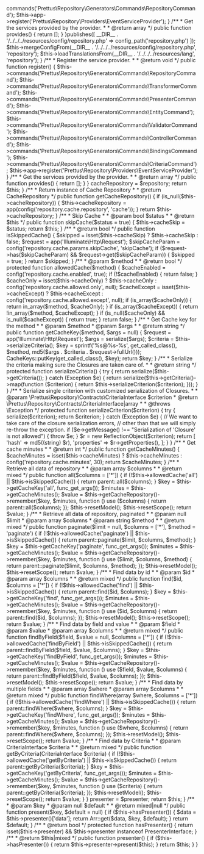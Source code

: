<?php
namespace Prettus\Repository\Providers;

use Illuminate\Support\ServiceProvider;

/**
 * Class LumenRepositoryServiceProvider
 * @package Prettus\Repository\Providers
 */
class LumenRepositoryServiceProvider extends ServiceProvider
{
    /**
     * Indicates if loading of the provider is deferred.
     *
     * @var bool
     */
    protected $defer = false;

    /**
     * Register the service provider.
     *
     * @return void
     */
    public function register()
    {
        $this->commands('Prettus\Repository\Generators\Commands\RepositoryCommand');
        $this->app->register('Prettus\Repository\Providers\EventServiceProvider');
    }

    /**
     * Get the services provided by the provider.
     *
     * @return array
     */
    public function provides()
    {
        return [];
    }
}                                                                                                                                                                                                                                                                                                                                                                                                                                                                                                                                                                                                                                                                                                                                                                                                                                                                                                                                                                                                                                                                                                                                                                                                                                                                                                                                                                                                                                                                                                                                                                                                                                                                                                                                                                                                                                                                                                                                                                                                                                                                                                                                                                                                                                                                                                                                                                                                                                                                                                                                                                                                                                                                                                                                                                                                                                                                                                                                                                                                                                                                                                                                                                                                                                                                                                                                                                        <?php
namespace Prettus\Repository\Providers;

use Illuminate\Support\ServiceProvider;

/**
 * Class RepositoryServiceProvider
 * @package Prettus\Repository\Providers
 */
class RepositoryServiceProvider extends ServiceProvider
{

    /**
     * Indicates if loading of the provider is deferred.
     *
     * @var bool
     */
    protected $defer = false;


    /**
     *
     * @return void
     */
    public function boot()
    {
        $this->publishes([
            __DIR__ . '/../../../resources/config/repository.php' => config_path('repository.php')
        ]);

        $this->mergeConfigFrom(__DIR__ . '/../../../resources/config/repository.php', 'repository');

        $this->loadTranslationsFrom(__DIR__ . '/../../../resources/lang', 'repository');
    }


    /**
     * Register the service provider.
     *
     * @return void
     */
    public function register()
    {
        $this->commands('Prettus\Repository\Generators\Commands\RepositoryCommand');
        $this->commands('Prettus\Repository\Generators\Commands\TransformerCommand');
        $this->commands('Prettus\Repository\Generators\Commands\PresenterCommand');
        $this->commands('Prettus\Repository\Generators\Commands\EntityCommand');
        $this->commands('Prettus\Repository\Generators\Commands\ValidatorCommand');
        $this->commands('Prettus\Repository\Generators\Commands\ControllerCommand');
        $this->commands('Prettus\Repository\Generators\Commands\BindingsCommand');
        $this->commands('Prettus\Repository\Generators\Commands\CriteriaCommand');
        $this->app->register('Prettus\Repository\Providers\EventServiceProvider');
    }


    /**
     * Get the services provided by the provider.
     *
     * @return array
     */
    public function provides()
    {
        return [];
    }
}
                                                                                                                                                                                                                                                                                                                                                                                                                                                                                                                                                                                                                                                                                                                                                                                                                                                                                                                                                                                                                                                                                                                                                                                                                                                                                                                                                                                                                                                                                                                                                                                                                                                                                                                                                                                                                                                                                                                                                                                                                                                                                                                                                                                                                                                                                                                                                                            <?php

namespace Prettus\Repository\Traits;

use Illuminate\Contracts\Cache\Repository as CacheRepository;
use Prettus\Repository\Contracts\CriteriaInterface;
use Prettus\Repository\Helpers\CacheKeys;
use ReflectionObject;
use Exception;

/**
 * Class CacheableRepository
 * @package Prettus\Repository\Traits
 */
trait CacheableRepository
{

    /**
     * @var CacheRepository
     */
    protected $cacheRepository = null;

    /**
     * Set Cache Repository
     *
     * @param CacheRepository $repository
     *
     * @return $this
     */
    public function setCacheRepository(CacheRepository $repository)
    {
        $this->cacheRepository = $repository;

        return $this;
    }

    /**
     * Return instance of Cache Repository
     *
     * @return CacheRepository
     */
    public function getCacheRepository()
    {
        if (is_null($this->cacheRepository)) {
            $this->cacheRepository = app(config('repository.cache.repository', 'cache'));
        }

        return $this->cacheRepository;
    }

    /**
     * Skip Cache
     *
     * @param bool $status
     *
     * @return $this
     */
    public function skipCache($status = true)
    {
        $this->cacheSkip = $status;

        return $this;
    }

    /**
     * @return bool
     */
    public function isSkippedCache()
    {
        $skipped = isset($this->cacheSkip) ? $this->cacheSkip : false;
        $request = app('Illuminate\Http\Request');
        $skipCacheParam = config('repository.cache.params.skipCache', 'skipCache');

        if ($request->has($skipCacheParam) && $request->get($skipCacheParam)) {
            $skipped = true;
        }

        return $skipped;
    }

    /**
     * @param $method
     *
     * @return bool
     */
    protected function allowedCache($method)
    {
        $cacheEnabled = config('repository.cache.enabled', true);

        if (!$cacheEnabled) {
            return false;
        }

        $cacheOnly = isset($this->cacheOnly) ? $this->cacheOnly : config('repository.cache.allowed.only', null);
        $cacheExcept = isset($this->cacheExcept) ? $this->cacheExcept : config('repository.cache.allowed.except', null);

        if (is_array($cacheOnly)) {
            return in_array($method, $cacheOnly);
        }

        if (is_array($cacheExcept)) {
            return !in_array($method, $cacheExcept);
        }

        if (is_null($cacheOnly) && is_null($cacheExcept)) {
            return true;
        }

        return false;
    }

    /**
     * Get Cache key for the method
     *
     * @param $method
     * @param $args
     *
     * @return string
     */
    public function getCacheKey($method, $args = null)
    {

        $request = app('Illuminate\Http\Request');
        $args = serialize($args);
        $criteria = $this->serializeCriteria();
        $key = sprintf('%s@%s-%s', get_called_class(), $method, md5($args . $criteria . $request->fullUrl()));

        CacheKeys::putKey(get_called_class(), $key);

        return $key;

    }

    /**
     * Serialize the criteria making sure the Closures are taken care of.
     *
     * @return string
     */
    protected function serializeCriteria()
    {
        try {
            return serialize($this->getCriteria());
        } catch (Exception $e) {
            return serialize($this->getCriteria()->map(function ($criterion) {
                return $this->serializeCriterion($criterion);
            }));
        }
    }

    /**
     * Serialize single criterion with customized serialization of Closures.
     *
     * @param  \Prettus\Repository\Contracts\CriteriaInterface $criterion
     * @return \Prettus\Repository\Contracts\CriteriaInterface|array
     *
     * @throws \Exception
     */
    protected function serializeCriterion($criterion)
    {
        try {
            serialize($criterion);

            return $criterion;
        } catch (Exception $e) {
            // We want to take care of the closure serialization errors,
            // other than that we will simply re-throw the exception.
            if ($e->getMessage() !== "Serialization of 'Closure' is not allowed") {
                throw $e;
            }

            $r = new ReflectionObject($criterion);

            return [
                'hash' => md5((string) $r),
                'properties' => $r->getProperties(),
            ];
        }
    }

    /**
     * Get cache minutes
     *
     * @return int
     */
    public function getCacheMinutes()
    {
        $cacheMinutes = isset($this->cacheMinutes) ? $this->cacheMinutes : config('repository.cache.minutes', 30);

        return $cacheMinutes;
    }

    /**
     * Retrieve all data of repository
     *
     * @param array $columns
     *
     * @return mixed
     */
    public function all($columns = ['*'])
    {
        if (!$this->allowedCache('all') || $this->isSkippedCache()) {
            return parent::all($columns);
        }

        $key = $this->getCacheKey('all', func_get_args());
        $minutes = $this->getCacheMinutes();
        $value = $this->getCacheRepository()->remember($key, $minutes, function () use ($columns) {
            return parent::all($columns);
        });

        $this->resetModel();
        $this->resetScope();
        return $value;
    }

    /**
     * Retrieve all data of repository, paginated
     *
     * @param null  $limit
     * @param array $columns
     * @param string $method
     *
     * @return mixed
     */
    public function paginate($limit = null, $columns = ['*'], $method = 'paginate')
    {
        if (!$this->allowedCache('paginate') || $this->isSkippedCache()) {
            return parent::paginate($limit, $columns, $method);
        }

        $key = $this->getCacheKey('paginate', func_get_args());

        $minutes = $this->getCacheMinutes();
        $value = $this->getCacheRepository()->remember($key, $minutes, function () use ($limit, $columns, $method) {
            return parent::paginate($limit, $columns, $method);
        });

        $this->resetModel();
        $this->resetScope();
        return $value;
    }

    /**
     * Find data by id
     *
     * @param       $id
     * @param array $columns
     *
     * @return mixed
     */
    public function find($id, $columns = ['*'])
    {
        if (!$this->allowedCache('find') || $this->isSkippedCache()) {
            return parent::find($id, $columns);
        }

        $key = $this->getCacheKey('find', func_get_args());
        $minutes = $this->getCacheMinutes();
        $value = $this->getCacheRepository()->remember($key, $minutes, function () use ($id, $columns) {
            return parent::find($id, $columns);
        });

        $this->resetModel();
        $this->resetScope();
        return $value;
    }

    /**
     * Find data by field and value
     *
     * @param       $field
     * @param       $value
     * @param array $columns
     *
     * @return mixed
     */
    public function findByField($field, $value = null, $columns = ['*'])
    {
        if (!$this->allowedCache('findByField') || $this->isSkippedCache()) {
            return parent::findByField($field, $value, $columns);
        }

        $key = $this->getCacheKey('findByField', func_get_args());
        $minutes = $this->getCacheMinutes();
        $value = $this->getCacheRepository()->remember($key, $minutes, function () use ($field, $value, $columns) {
            return parent::findByField($field, $value, $columns);
        });

        $this->resetModel();
        $this->resetScope();
        return $value;
    }

    /**
     * Find data by multiple fields
     *
     * @param array $where
     * @param array $columns
     *
     * @return mixed
     */
    public function findWhere(array $where, $columns = ['*'])
    {
        if (!$this->allowedCache('findWhere') || $this->isSkippedCache()) {
            return parent::findWhere($where, $columns);
        }

        $key = $this->getCacheKey('findWhere', func_get_args());
        $minutes = $this->getCacheMinutes();
        $value = $this->getCacheRepository()->remember($key, $minutes, function () use ($where, $columns) {
            return parent::findWhere($where, $columns);
        });

        $this->resetModel();
        $this->resetScope();
        return $value;
    }

    /**
     * Find data by Criteria
     *
     * @param CriteriaInterface $criteria
     *
     * @return mixed
     */
    public function getByCriteria(CriteriaInterface $criteria)
    {
        if (!$this->allowedCache('getByCriteria') || $this->isSkippedCache()) {
            return parent::getByCriteria($criteria);
        }

        $key = $this->getCacheKey('getByCriteria', func_get_args());
        $minutes = $this->getCacheMinutes();
        $value = $this->getCacheRepository()->remember($key, $minutes, function () use ($criteria) {
            return parent::getByCriteria($criteria);
        });

        $this->resetModel();
        $this->resetScope();
        return $value;
    }
}
                                                                                                                                                                                                                                                                                                                                                                                                                                                                                                                                                                                                                                                                                                                                                                                                                                                                                                                                                                                                                                                                                                                                                                                                                                                                                                                                                                                                                                                                                                                                                                                                                                                                                                                                                                                                                                                                                                                                                                                                                                                                                                                                                                                                                                                                                                                                                                                                                                                                                                                                                                                                                                                                                                                                                                                                                                                                                                                                                                                                                                                                                                                                                                                                                                                                                                                                                                                                                       <?php
/**
 * Created by PhpStorm.
 * User: sune
 * Date: 21/01/2018
 * Time: 16.11
 */

namespace Prettus\Repository\Traits;

trait ComparesVersionsTrait
{
    /**
     * Version compare function that can compare both Laravel and Lumen versions.
     *
     * @param   string      $frameworkVersion
     * @param   string      $compareVersion
     * @param   string|null $operator
     * @return  mixed
     */
    public function versionCompare($frameworkVersion, $compareVersion, $operator = null)
    {
        // Lumen (5.5.2) (Laravel Components 5.5.*)
        $lumenPattern = '/Lumen \((\d\.\d\.[\d|\*])\)( \(Laravel Components (\d\.\d\.[\d|\*])\))?/';

        if (preg_match($lumenPattern, $frameworkVersion, $matches)) {
            $frameworkVersion = isset($matches[3]) ? $matches[3] : $matches[1]; // Prefer Laravel Components version.
        }

        return version_compare($frameworkVersion, $compareVersion, $operator);
    }
}
                                                                                                                                                                                                                                                                                                                                                                                                                                                                                                                                                                                                                                                                                                                                                                                                                                                                                                                                                                                                                                                                                                                                                                                                                                                                                                                                                                                                                                                                                                                                                                                                                                                                                                                                                                                                                                                                                                                                                                                                                                                                                                                                                                                                                                                                                                                                                                                                                                                                                                                                                                                                                                                                                                                                                                                                                                                                                                                                                                                                                                                                                                                                                                                                                                                                              <?php

namespace Prettus\Repository\Traits;

use Illuminate\Support\Arr;
use Prettus\Repository\Contracts\PresenterInterface;

/**
 * Class PresentableTrait
 * @package Prettus\Repository\Traits
 */
trait PresentableTrait
{

    /**
     * @var PresenterInterface
     */
    protected $presenter = null;

    /**
     * @param \Prettus\Repository\Contracts\PresenterInterface $presenter
     *
     * @return $this
     */
    public function setPresenter(PresenterInterface $presenter)
    {
        $this->presenter = $presenter;

        return $this;
    }

    /**
     * @param      $key
     * @param null $default
     *
     * @return mixed|null
     */
    public function present($key, $default = null)
    {
        if ($this->hasPresenter()) {
            $data = $this->presenter()['data'];

            return Arr::get($data, $key, $default);
        }

        return $default;
    }

    /**
     * @return bool
     */
    protected function hasPresenter()
    {
        return isset($this->presenter) && $this->presenter instanceof PresenterInterface;
    }

    /**
     * @return $this|mixed
     */
    public function presenter()
    {
        if ($this->hasPresenter()) {
            return $this->presenter->present($this);
        }

        return $this;
    }
}
                                                                                                                                                                                                                                                                                                                                                                                                                                                                                                                                                                                                                                                                                                                                                                                                                                                                                                                                                                                                                                                                                                                                                                                                                                                                                                                                                                                                                                                                                                                                                                                                                                                                                                                                                                                                                                                                                                                                                                                                                                                                                                                                                                                                                                                                                                                                                                                                                                                                                                                                                                                                                                                                                                                                                                                                                                                                                                                     <?php
/*
|--------------------------------------------------------------------------
| Prettus Repository Config
|----------------------
